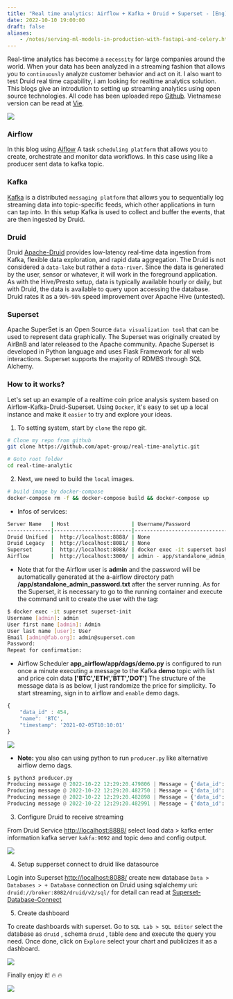 ```yaml
---
title: "Real time analytics: Airflow + Kafka + Druid + Superset - [Eng]"
date: 2022-10-10 19:00:00
draft: false
aliases:
    - /notes/serving-ml-models-in-production-with-fastapi-and-celery.html
---
```


Real-time analytics has become a `necessity` for large companies around the world. When your data has been analyzed in a streaming fashion that allows you to `continuously` analyze customer behavior and act on it. I also want to test Druid real time capability, i am looking for realtime analytics solution. This blogs give an introdution to setting up streaming analytics using open source technologies. All code has been uploaded repo [Github](https://github.com/apot-group/real-time-analytic). Vietnamese version can be read at [Vie](https://viblo.asia/p/real-time-analytics-airflow-kafka-druid-superset-1Je5EAYj5nL).

![](https://images.viblo.asia/80181253-1bb4-4f9a-8767-bb8cac951f94.png)


### Airflow
In this blog using [Aiflow](https://airflow.apache.org/) A task `scheduling platform` that allows you to create, orchestrate and monitor data workflows. In this case using like a producer sent data to kafka topic.


### Kafka
[Kafka](https://kafka.apache.org/) is a distributed `messaging platform` that allows you to sequentially log streaming data into topic-specific feeds, which other applications in turn can tap into. In this setup Kafka is used to collect and buffer the events, that are then ingested by Druid.


### Druid
Druid [Apache-Druid](https://druid.apache.org/) provides low-latency real-time data ingestion from Kafka, flexible data exploration, and rapid data aggregation. The Druid is not considered a `data-lake` but rather a `data-river`. Since the data is generated by the user, sensor or whatever, it will work in the foreground application. As with the Hive/Presto setup, data is typically available hourly or daily, but with Druid, the data is available to query upon accessing the database. Druid rates it as a `90%-98%` speed improvement over Apache Hive (untested).

### Superset
Apache SuperSet is an Open Source `data visualization tool` that can be used to represent data graphically. The Superset was originally created by AirBnB and later released to the Apache community. Apache Superset is developed in Python language and uses Flask Framework for all web interactions. Superset supports the majority of RDMBS through SQL Alchemy.


### How to it works?
Let's set up an example of a realtime coin price analysis system based on Airflow-Kafka-Druid-Superset. Using `Docker`, it's easy to set up a local instance and make it `easier` to try and explore your ideas.

1. To setting system, start by `clone` the repo git.

```bash
# Clone my repo from github
git clone https://github.com/apot-group/real-time-analytic.git

# Goto root folder
cd real-time-analytic
```

2. Next, we need to build the `local` images.
```bash
# build image by docker-compose
docker-compose rm -f && docker-compose build && docker-compose up
```

- Infos of services:

```bash
Server Name   | Host                    | Username/Password                           |
--------------|-------------------------|---------------------------------------------|
Druid Unified |  http://localhost:8888/ | None                                        |
Druid Legacy  |  http://localhost:8081/ | None                                        |  
Superset      |  http://localhost:8088/ | docker exec -it superset bash superset-init |
Airflow       |  http://localhost:3000/ | admin - app/standalone_admin_password.txt   |
```

- Note that for the Airflow user is <strong>admin</strong> and the password will be automatically generated at the a-airflow directory path <strong>/app/standalone_admin_password.txt</strong> after the server running. As for the Superset, it is necessary to go to the running container and execute the command unit to create the user with the tag:


```sh
$ docker exec -it superset superset-init
Username [admin]: admin
User first name [admin]: Admin
User last name [user]: User
Email [admin@fab.org]: admin@superset.com
Password:
Repeat for confirmation:
```

- Airflow Scheduler <strong>app_airflow/app/dags/demo.py</strong> is configured to run once a minute executing a message to the Kafka <strong>demo</strong> topic with list and price coin data <strong>['BTC','ETH','BTT','DOT']</strong> The structure of the message data is as below, I just randomize the price for simplicity. To start streaming, sign in to airflow and `enable` demo dags.


```javascript
{
    "data_id" : 454,
    "name": 'BTC',
    "timestamp": '2021-02-05T10:10:01'
}
```

![](https://images.viblo.asia/2961ccf7-0b42-48cc-88f7-ec65cf648d9e.png)

- **Note:** you also can using python to run ```producer.py``` like alternative airflow demo dags.

```python
$ python3 producer.py
Producing message @ 2022-10-22 12:29:20.479806 | Message = {'data_id': 100, 'name': 'BTC', 'timestamp': 1666391360}
Producing message @ 2022-10-22 12:29:20.482750 | Message = {'data_id': 23, 'name': 'ETH', 'timestamp': 1666391360}
Producing message @ 2022-10-22 12:29:20.482898 | Message = {'data_id': 32, 'name': 'BTT', 'timestamp': 1666391360}
Producing message @ 2022-10-22 12:29:20.482991 | Message = {'data_id': 158, 'name': 'DOT', 'timestamp': 1666391360}
```

3. Configure Druid to receive streaming

From Druid Service [http://localhost:8888/](http://localhost:8888/) select load data > kafka enter information kafka server ```kakfa:9092``` and topic ```demo``` and config output.

![](https://images.viblo.asia/4bdf7bf6-e3a6-40e5-ac9f-e7a75b61d476.gif)

4. Setup supperset connect to druid like datasource

Login into Superset [http://localhost:8088/](http://localhost:8088/) create new database ```Data > Databases > + Database``` connection on Druid using sqlalchemy uri: ```druid://broker:8082/druid/v2/sql/```  for detail can read at [Superset-Database-Connect](https://superset.apache.org/docs/databases/db-connection-ui)


5. Create dashboard

To create dashboards with superset. Go to ```SQL Lab > SQL Editor``` select the database as `druid` , schema `druid` , table `demo` and execute the query you need. Once done, click on `Explore` select your chart and publicizes it as a dashboard.

![](https://images.viblo.asia/9b1c9a07-4646-4dd7-99ec-1a2ab40ed146.png)

Finally enjoy it! :fire: :fire:

![](https://images.viblo.asia/80181253-1bb4-4f9a-8767-bb8cac951f94.png)
